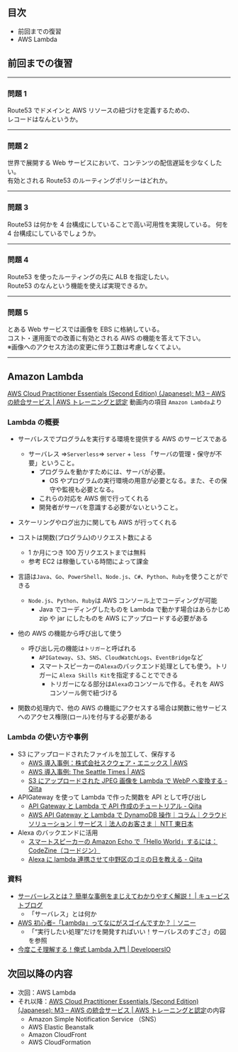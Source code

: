 ## 目次

-   前回までの復習
-   AWS Lambda

## 前回までの復習

---

### 問題 1

Route53 でドメインと AWS リソースの紐づけを定義するための、  
レコードはなんというか。

---

### 問題 2

世界で展開する Web サービスにおいて、コンテンツの配信遅延を少なくしたい。  
有効とされる Route53 のルーティングポリシーはどれか。

---

### 問題 3

Route53 は何かを 4 台構成にしていることで高い可用性を実現している。
何を 4 台構成にしているでしょうか。

---

### 問題 4

Route53 を使ったルーティングの先に ALB を指定したい。  
Route53 のなんという機能を使えば実現できるか。

---

### 問題 5

とある Web サービスでは画像を EBS に格納している。  
コスト・運用面での改善に有効とされる AWS の機能を答えて下さい。  
※画像へのアクセス方法の変更に伴う工数は考慮しなくてよい。

---

## Amazon Lambda

[AWS Cloud Practitioner Essentials (Second Edition) (Japanese): M3 – AWS の統合サービス | AWS トレーニングと認定](https://www.aws.training/Details/eLearning?id=34402) 動画内の項目 `Amazon Lambda`より

### Lambda の概要

-   サーバレスでプログラムを実行する環境を提供する AWS のサービスである

    -   サーバレス ⇒`Serverless`⇒ `server` + `less` 「サーバの管理・保守が不要」ということ。
        -   プログラムを動かすためには、サーバが必要。
            -   OS やプログラムの実行環境の用意が必要となる。また、その保守や監視も必要となる。
        -   これらの対応を AWS 側で行ってくれる
        -   開発者がサーバを意識する必要がないということ。

-   スケーリングやログ出力に関しても AWS が行ってくれる
-   コストは関数(プログラム)のリクエスト数による
    -   1 か月につき 100 万リクエストまでは無料
    -   参考 EC2 は稼働している時間によって課金
-   言語は`Java`、`Go`、`PowerShell`、`Node.js`、`C#`、`Python`、`Ruby`を使うことができる
    -   `Node.js`、`Python`、`Ruby`は AWS コンソール上でコーディングが可能
        -   Java でコーディングしたものを Lambda で動かす場合はあらかじめ zip や jar にしたものを AWS にアップロードする必要がある
-   他の AWS の機能から呼び出して使う
    -   呼び出し元の機能は`トリガー`と呼ばれる
        -   `APIGateway`、`S3`、`SNS`、`CloudWatchLogs`、`EventBridge`など
        -   スマートスピーカーの`Alexa`のバックエンド処理としても使う。トリガーに `Alexa Skills Kit`を指定することでできる
            -   トリガーになる部分は`Alexa`のコンソールで作る。それを AWS コンソール側で紐づける
-   関数の処理内で、他の AWS の機能にアクセスする場合は関数に他サービスへのアクセス権限(ロール)を付与する必要がある

### Lambda の使い方や事例

-   S3 にアップロードされたファイルを加工して、保存する
    -   [AWS 導入事例：株式会社スクウェア・エニックス | AWS](https://aws.amazon.com/jp/solutions/case-studies/square-enix/)
    -   [AWS 導入事例: The Seattle Times | AWS](https://aws.amazon.com/jp/solutions/case-studies/the-seattle-times/)
    -   [S3 にアップロードされた JPEG 画像を Lambda で WebP へ変換する - Qiita](https://qiita.com/oh-sky/items/1abec95e8388da97c6ba)
-   APIGateway を使って Lambda で作った関数を API として呼び出し
    -   [API Gateway と Lambda で API 作成のチュートリアル - Qiita](https://qiita.com/vankobe/items/ab5bc6487c7e07cb3aba)
    -   [AWS API Gateway と Lambda で DynamoDB 操作｜コラム｜クラウドソリューション｜サービス｜法人のお客さま｜ NTT 東日本](https://business.ntt-east.co.jp/content/cloudsolution/column-try-20.html)
-   Alexa のバックエンドに活用
    -   [スマートスピーカーの Amazon Echo で「Hello World」するには：CodeZine（コードジン）](https://codezine.jp/article/detail/11036)
    -   [Alexa に lambda 連携させて中野区のゴミの日を教える - Qiita](https://qiita.com/sasa_muku/items/eb0d74326a90f6617b3f)

### 資料

-   [サーバーレスとは？ 簡単な事例をまじえてわかりやすく解説！ | キュービストブログ](https://blog.qbist.co.jp/?p=2654)
    -   「サーバレス」とは何か
-   [AWS 初心者ｰ「Lambda」ってなにがスゴイんですか？｜ソニー](https://www.bit-drive.ne.jp/managed-cloud/column/column_14.html)
    -   「“実行したい処理”だけを開発すればいい！サーバレスのすごさ」の図を参照
-   [今度こそ理解する！俺式 Lambda 入門 | DevelopersIO](https://dev.classmethod.jp/articles/lambda-my-first-step/)

## 次回以降の内容

-   次回：AWS Lambda
-   それ以降：[AWS Cloud Practitioner Essentials (Second Edition) (Japanese): M3 – AWS の統合サービス | AWS トレーニングと認定](https://www.aws.training/Details/eLearning?id=34402)の内容
    -   Amazon Simple Notification Service （SNS）
    -   AWS Elastic Beanstalk
    -   Amazon CloudFront
    -   AWS CloudFormation
